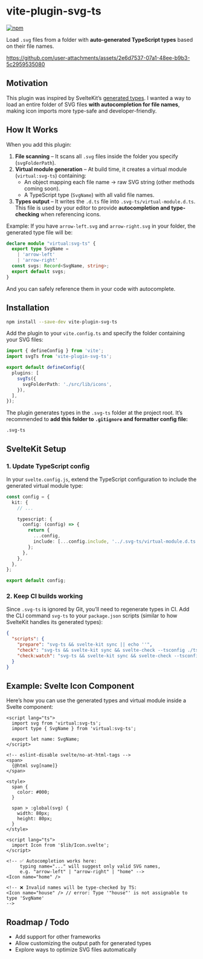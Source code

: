 # vite-plugin-svg-ts

[![npm](https://img.shields.io/npm/v/vite-plugin-svg-ts.svg)](https://www.npmjs.com/package/vite-plugin-svg-ts)

Load `.svg` files from a folder with **auto-generated TypeScript types** based on their file names.

https://github.com/user-attachments/assets/2e6d7537-07a1-48ee-b9b3-5c2959535080

## Motivation

This plugin was inspired by SvelteKit’s [generated types](https://svelte.dev/docs/kit/types#Generated-types).
I wanted a way to load an entire folder of SVG files **with autocompletion for file names**, making icon imports more type-safe and developer-friendly.

## How It Works

When you add this plugin:

1. **File scanning** – It scans all `.svg` files inside the folder you specify (`svgFolderPath`).
2. **Virtual module generation** – At build time, it creates a virtual module (`virtual:svg-ts`) containing:
   * An object mapping each file name → raw SVG string (other methods coming soon).
   * A TypeScript type (`SvgName`) with all valid file names.
3. **Types output** – It writes the `.d.ts` file into `.svg-ts/virtual-module.d.ts`.
   This file is used by your editor to provide **autocompletion and type-checking** when referencing icons.

Example: If you have `arrow-left.svg` and `arrow-right.svg` in your folder, the generated type file will be:

```ts
declare module "virtual:svg-ts" {
  export type SvgName =
    | 'arrow-left'
    | 'arrow-right'
  const svgs: Record<SvgName, string>;
  export default svgs;
}
```

And you can safely reference them in your code with autocomplete.

## Installation

```bash
npm install --save-dev vite-plugin-svg-ts
```

Add the plugin to your `vite.config.ts` and specify the folder containing your SVG files:

```ts
import { defineConfig } from 'vite';
import svgTs from 'vite-plugin-svg-ts';

export default defineConfig({
  plugins: [
    svgTs({
      svgFolderPath: './src/lib/icons',
    }),
  ],
});
```

The plugin generates types in the `.svg-ts` folder at the project root.
It’s recommended to **add this folder to `.gitignore` and formatter config file:**

```
.svg-ts
```

## SvelteKit Setup

### 1. Update TypeScript config

In your `svelte.config.js`, extend the TypeScript configuration to include the generated virtual module type:

```ts
const config = {
  kit: {
    // ...

    typescript: {
      config: (config) => {
        return {
          ...config,
          include: [...config.include, '../.svg-ts/virtual-module.d.ts'],
        };
      },
    },
  },
};

export default config;
```

### 2. Keep CI builds working

Since `.svg-ts` is ignored by Git, you’ll need to regenerate types in CI.
Add the CLI command `svg-ts` to your `package.json` scripts (similar to how SvelteKit handles its generated types):

```json
{
  "scripts": {
    "prepare": "svg-ts && svelte-kit sync || echo ''",
    "check": "svg-ts && svelte-kit sync && svelte-check --tsconfig ./tsconfig.json",
    "check:watch": "svg-ts && svelte-kit sync && svelte-check --tsconfig ./tsconfig.json --watch"
  }
}
```

## Example: Svelte Icon Component

Here’s how you can use the generated types and virtual module inside a Svelte component:

```svelte
<script lang="ts">
  import svg from 'virtual:svg-ts';
  import type { SvgName } from 'virtual:svg-ts';

  export let name: SvgName;
</script>

<!-- eslint-disable svelte/no-at-html-tags -->
<span>
  {@html svg[name]}
</span>

<style>
  span {
    color: #000;
  }

  span > :global(svg) {
    width: 80px;
    height: 80px;
  }
</style>
```

```svelte
<script lang="ts">
  import Icon from '$lib/Icon.svelte';
</script>

<!-- ✅ Autocompletion works here:
     typing name="..." will suggest only valid SVG names,
     e.g. "arrow-left" | "arrow-right" | "home" -->
<Icon name="home" />

<!-- ❌ Invalid names will be type-checked by TS:
<Icon name="house" /> // error: Type '"house"' is not assignable to type 'SvgName'
-->
```

## Roadmap / Todo

* Add support for other frameworks
* Allow customizing the output path for generated types
* Explore ways to optimize SVG files automatically
